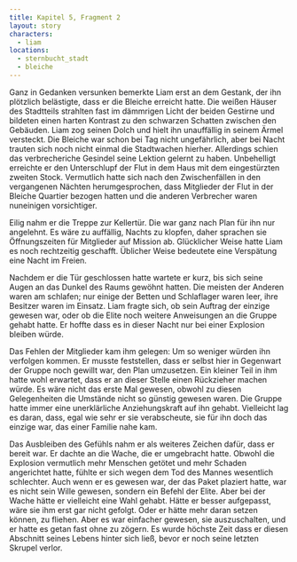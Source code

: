 ```yaml
---
title: Kapitel 5, Fragment 2
layout: story
characters:
  - liam
locations:
  - sternbucht_stadt
  - bleiche
---
```

Ganz in Gedanken versunken bemerkte Liam erst an dem Gestank, der ihn plötzlich belästigte, dass er die Bleiche erreicht hatte. Die weißen Häuser des Stadtteils strahlten fast im dämmrigen Licht der beiden Gestirne und bildeten einen harten Kontrast zu den schwarzen Schatten zwischen den Gebäuden. Liam zog seinen Dolch und hielt ihn unauffällig in seinem Ärmel versteckt. Die Bleiche war schon bei Tag nicht ungefährlich, aber bei Nacht trauten sich noch nicht einmal die Stadtwachen hierher. Allerdings schien das verbrecheriche Gesindel seine Lektion gelernt zu haben. Unbehelligt erreichte er den Unterschlupf der Flut in dem Haus mit dem eingestürzten zweiten Stock. Vermutlich hatte sich nach den Zwischenfällen in den vergangenen Nächten herumgesprochen, dass Mitglieder der Flut in der Bleiche Quartier bezogen hatten und die anderen Verbrecher waren nuneinigen vorsichtiger.

Eilig nahm er die Treppe zur Kellertür. Die war ganz nach Plan für ihn nur angelehnt. Es wäre zu auffällig, Nachts zu klopfen, daher sprachen sie Öffnungszeiten für Mitglieder auf Mission ab. Glücklicher Weise hatte Liam es noch rechtzeitig geschafft. Üblicher Weise bedeutete eine Verspätung eine Nacht im Freien.

Nachdem er die Tür geschlossen hatte wartete er kurz, bis sich seine Augen an das Dunkel des Raums gewöhnt hatten. Die meisten der Anderen waren am schlafen; nur einige der Betten und Schlaflager waren leer, ihre Besitzer waren im Einsatz. Liam fragte sich, ob sein Auftrag der einzige gewesen war, oder ob die Elite noch weitere Anweisungen an die Gruppe gehabt hatte. Er hoffte dass es in dieser Nacht nur bei einer Explosion bleiben würde.

Das Fehlen der Mitglieder kam ihm gelegen: Um so weniger würden ihn verfolgen kommen. Er musste feststellen, dass er selbst hier in Gegenwart der Gruppe noch gewillt war, den Plan umzusetzen. Ein kleiner Teil in ihm hatte wohl erwartet, dass er an dieser Stelle einen Rückzieher machen würde. Es wäre nicht das erste Mal gewesen, obwohl zu diesen Gelegenheiten die Umstände nicht so günstig gewesen waren. Die Gruppe hatte immer eine unerklärliche Anziehungskraft auf ihn gehabt. Vielleicht lag es daran, dass, egal wie sehr er sie verabscheute, sie für ihn doch das einzige war, das einer Familie nahe kam.

Das Ausbleiben des Gefühls nahm er als weiteres Zeichen dafür, dass er bereit war. Er dachte an die Wache, die er umgebracht hatte. Obwohl die Explosion vermutlich mehr Menschen getötet und mehr Schaden angerichtet hatte, fühlte er sich wegen dem Tod des Mannes wesentlich schlechter. Auch wenn er es gewesen war, der das Paket plaziert hatte, war es nicht sein Wille gewesen, sondern ein Befehl der Elite. Aber bei der Wache hätte er vielleicht eine Wahl gehabt. Hätte er besser aufgepasst, wäre sie ihm erst gar nicht gefolgt. Oder er hätte mehr daran setzen können, zu fliehen. Aber es war einfacher gewesen, sie auszuschalten, und er hatte es getan fast ohne zu zögern. Es wurde höchste Zeit dass er diesen Abschnitt seines Lebens hinter sich ließ, bevor er noch seine letzten Skrupel verlor.
